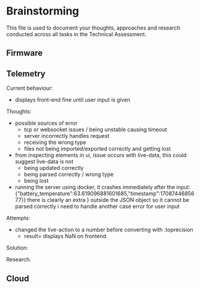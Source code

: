 # Brainstorming

This file is used to document your thoughts, approaches and research conducted across all tasks in the Technical Assessment.

## Firmware

## Telemetry
Current behaviour:
- displays front-end fine until user input is given
   

Thoughts:
- possible sources of error
    - tcp or websocket issues / being unstable causing timeout
    - server incorrectly handles request
    - receiving the wrong type 
    - files not being imported/exported correctly and getting lost
- from inspecting elements in ui, issue occurs with live-data,
this could suggest live-data is not
    - being updated correctly
    - being parsed correctly / wrong type
    - being lost 
- running the server using docker, it crashes immediately after the input:
    {"battery_temperature":63.619096881601685,"timestamp":1708744685677}}
    there is clearly an extra } outside the JSON object so it cannot be parsed correctly
    i need to handle another case error for user input

Attempts:
- changed the live-action to a number before converting with .toprecision
    - result= displays NaN on frontend

Solution:

Research:

## Cloud